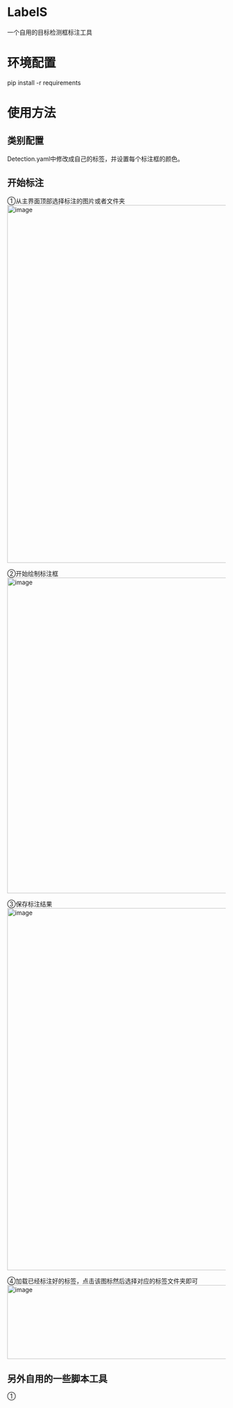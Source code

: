 # LabelS
一个自用的目标检测框标注工具

# 环境配置
pip install -r requirements

# 使用方法
## 类别配置
Detection.yaml中修改成自己的标签，并设置每个标注框的颜色。
## 开始标注
①从主界面顶部选择标注的图片或者文件夹
<img width="1218" height="823" alt="image" src="https://github.com/user-attachments/assets/57cbcabc-9cbc-4c98-8048-61d53959c471" />

②开始绘制标注框
<img width="870" height="726" alt="image" src="https://github.com/user-attachments/assets/4e046370-50b4-4872-940f-9c318d697f83" />

③保存标注结果
<img width="1216" height="833" alt="image" src="https://github.com/user-attachments/assets/265817df-07ca-4894-9f4f-ec07d238f402" />

④加载已经标注好的标签，点击该图标然后选择对应的标签文件夹即可
<img width="992" height="170" alt="image" src="https://github.com/user-attachments/assets/aface632-c1e5-4df1-8778-d5f1f270ed7d" />

## 另外自用的一些脚本工具
①



